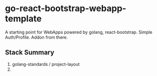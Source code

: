 # go-react-bootstrap-webapp-template
A starting point for WebApps powered by golang, react-bootstrap. Simple Auth/Profile. Addon from there.

## Stack Summary

1.  golang-standards / project-layout 
2.  